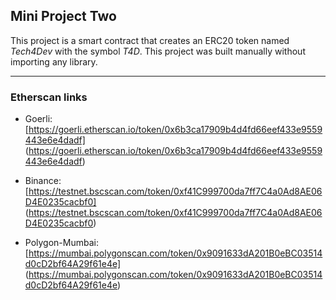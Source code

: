 ## Mini Project Two

This project is a smart contract that creates an ERC20 token named _Tech4Dev_ with the symbol _T4D_. This project was built manually without importing any library.

---

### Etherscan links

- Goerli: [https://goerli.etherscan.io/token/0x6b3ca17909b4d4fd66eef433e9559443e6e4dadf] (https://goerli.etherscan.io/token/0x6b3ca17909b4d4fd66eef433e9559443e6e4dadf)

- Binance: [https://testnet.bscscan.com/token/0xf41C999700da7ff7C4a0Ad8AE06D4E0235cacbf0] (https://testnet.bscscan.com/token/0xf41C999700da7ff7C4a0Ad8AE06D4E0235cacbf0)

- Polygon-Mumbai: [https://mumbai.polygonscan.com/token/0x9091633dA201B0eBC03514d0cD2bf64A29f61e4e] (https://mumbai.polygonscan.com/token/0x9091633dA201B0eBC03514d0cD2bf64A29f61e4e)
